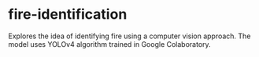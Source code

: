 # fire-identification
Explores the  idea of identifying fire using a computer vision approach.  The model uses YOLOv4 algorithm trained in Google Colaboratory.
